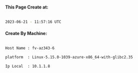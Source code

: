 
   
#### This Page Create at:

```bash

2023-06-21 - 11:57:16 UTC

```

#### Create By Machine:

```bash

Host Name : fv-az343-6

platform  : Linux-5.15.0-1039-azure-x86_64-with-glibc2.35

Ip Local  : 10.1.1.8

```

